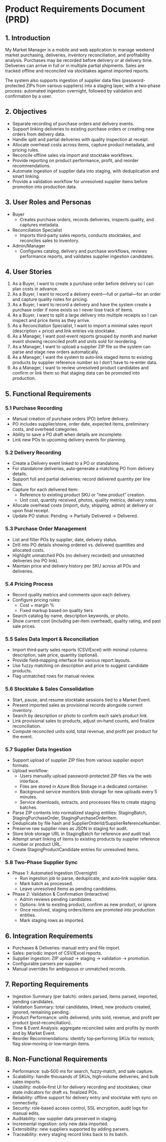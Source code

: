 

# Product Requirements Document (PRD)

## 1. Introduction
My Market Manager is a mobile and web application to manage weekend market purchasing, deliveries, inventory reconciliation, and profitability analysis. Purchases may be recorded before delivery or at delivery time. Deliveries can arrive in full or in multiple partial shipments. Sales are tracked offline and reconciled via stocktakes against imported reports.  

The system also supports ingestion of supplier data files (password-protected ZIPs from various suppliers) into a staging layer, with a two‑phase process: automated ingestion overnight, followed by validation and confirmation by a user.


## 2. Objectives
- Separate recording of purchase orders and delivery events.  
- Support linking deliveries to existing purchase orders or creating new orders from delivery data.  
- Handle split and partial deliveries with quality inspection at receipt.  
- Allocate overhead costs across items, capture product metadata, and pricing rules.  
- Reconcile offline sales via import and stocktake workflows.  
- Provide reporting on product performance, profit, and reorder recommendations.  
- Automate ingestion of supplier data into staging, with deduplication and smart linking.  
- Provide a validation workflow for unresolved supplier items before promotion into production data.  


## 3. User Roles and Personas
- Buyer  
  - Creates purchase orders, records deliveries, inspects quality, and captures metadata.  
- Reconciliation Specialist  
  - Imports third‑party sales reports, conducts stocktakes, and reconciles sales to inventory.  
- Admin/Manager  
  - Configures catalog, delivery and purchase workflows, reviews performance reports, and validates supplier ingestion candidates.  


## 4. User Stories
1. As a Buyer, I want to create a purchase order before delivery so I can plan costs in advance.  
2. As a Buyer, I want to record a delivery event—full or partial—for an order and capture quality notes for pricing.  
3. As a Buyer, I want to record a delivery and have the system create a purchase order if none exists so I never lose track of items.  
4. As a Buyer, I want to split a large delivery into multiple receipts so I can inspect and price items as they arrive.  
5. As a Reconciliation Specialist, I want to import a minimal sales report (description + price) and link entries via stocktake.  
6. As a Manager, I want post‑event reports grouped by month and market event showing reconciled profit and units sold for reordering.  
7. As a Manager, I want to upload a supplier ZIP file so the system can parse and stage new orders automatically.  
8. As a Manager, I want the system to auto‑link staged items to existing products by supplier reference number so I don’t have to re‑enter data.  
9. As a Manager, I want to review unresolved product candidates and confirm or link them so that staging data can be promoted into production.  


## 5. Functional Requirements

### 5.1 Purchase Recording
- Manual creation of purchase orders (PO) before delivery.  
- PO includes supplier/store, order date, expected items, preliminary costs, and overhead categories.  
- Ability to save a PO draft when details are incomplete.  
- Link new POs to upcoming delivery events for planning.  

### 5.2 Delivery Recording
- Create a Delivery event linked to a PO or standalone.  
- For standalone deliveries, auto‑generate a matching PO from delivery details.  
- Support full and partial deliveries: record delivered quantity per line item.  
- Capture for each delivered item:  
  - Reference to existing product SKU or “new product” creation.  
  - Unit cost, quantity received, photos, quality metrics, delivery notes.  
- Allocate overhead costs (import, duty, shipping, admin) at delivery or upon final receipt.  
- Update PO status: Pending → Partially Delivered → Delivered.  

### 5.3 Purchase Order Management
- List and filter POs by supplier, date, delivery status.  
- Drill into PO details showing ordered vs. delivered quantities and allocated costs.  
- Highlight unmatched POs (no delivery recorded) and unmatched deliveries (no PO link).  
- Maintain price and delivery history per SKU across all POs and deliveries.  

### 5.4 Pricing Process
- Record quality metrics and comments upon each delivery.  
- Configure pricing rules:  
  - Cost + margin %  
  - Fixed markup based on quality tiers  
- Search catalog by name, description keywords, or photo.  
- Show current cost (including per‑item overhead), quality rating, and past sale prices.  

### 5.5 Sales Data Import & Reconciliation
- Import third‑party sales reports (CSV/Excel) with minimal columns: description, sale price, quantity (optional).  
- Provide field‑mapping interface for various report layouts.  
- Use fuzzy matching on description and price to suggest candidate products.  
- Flag unmatched rows for manual review.  

### 5.6 Stocktake & Sales Consolidation
- Start, pause, and resume stocktake sessions tied to a Market Event.  
- Present imported sales as provisional records alongside current inventory.  
- Search by description or photo to confirm each sale’s product link.  
- Link provisional sales to products, adjust on‑hand counts, and finalize reconciliation.  
- Compute reconciled units sold, total revenue, and profit per product for the event.  

### 5.7 Supplier Data Ingestion
- Support upload of supplier ZIP files from various supplier export formats.  
- Upload workflow:
  - Users manually upload password-protected ZIP files via the web interface.
  - Files are stored in Azure Blob Storage in a dedicated container.
  - Background service monitors blob storage for new uploads every 5 minutes.
  - Service downloads, extracts, and processes files to create staging batches.
- Parse ZIP contents into normalized staging entities: StagingBatch, StagingPurchaseOrder, StagingPurchaseOrderItem.  
- Deduplicate by file hash and SupplierOrderId/SupplierReferenceNumber.  
- Preserve raw supplier rows as JSON in staging for audit.  
- Store blob storage URL in StagingBatch for reference and audit trail.
- Attempt smart linking of items to existing products by supplier reference number or product URL.  
- Create StagingProductCandidate entries for unresolved items.  

### 5.8 Two‑Phase Supplier Sync
- Phase 1: Automated Ingestion (Overnight)  
  - Run ingestion job to parse, deduplicate, and auto‑link supplier data.  
  - Mark batch as processed.  
  - Leave unresolved items as pending candidates.  
- Phase 2: Validation & Confirmation (Interactive)  
  - Admin reviews pending candidates.  
  - Options: link to existing product, confirm as new product, or ignore.  
  - Once resolved, staging orders/items are promoted into production entities.  
  - Mark staging rows as imported.  


## 6. Integration Requirements
- Purchases & Deliveries: manual entry and file import.  
- Sales: periodic import of CSV/Excel reports.  
- Supplier ingestion: ZIP upload → staging → validation → promotion.  
- Configurable parsers per supplier.  
- Manual overrides for ambiguous or unmatched records.  


## 7. Reporting Requirements
- Ingestion Summary (per batch): orders parsed, items parsed, imported, pending candidates.  
- Validation Summary: total candidates, linked, new products created, ignored, remaining pending.  
- Product Performance: units delivered, units sold, revenue, and profit per product (post‑reconciliation).  
- Time & Event Analysis: aggregate reconciled sales and profits by month and by Market Event.  
- Reorder Recommendations: identify top‑performing SKUs for restock; flag slow‑moving or low‑margin items.  


## 8. Non‑Functional Requirements
- Performance: sub‑500 ms for search, fuzzy‑match, and sale capture.  
- Scalability: handle thousands of SKUs, high‑volume deliveries, and bulk sales imports.  
- Usability: mobile‑first UI for delivery recording and stocktakes; clear state indicators for draft vs. finalized POs.  
- Reliability: offline support for delivery entry and stocktake with sync on connectivity.  
- Security: role‑based access control, SSL encryption, audit logs for manual edits.  
- Auditability: raw supplier data preserved in staging.  
- Incremental ingestion: only new data imported.  
- Extensibility: new suppliers supported by adding parsers.  
- Traceability: every staging record links back to its batch.  

